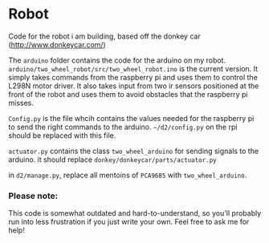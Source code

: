 # Robot
Code for the robot i am building, based off the donkey car   (http://www.donkeycar.com/)


The `arduino` folder contains the code for the arduino on my robot. `arduino/two_wheel_robot/src/two_wheel_robot.ino` is the current version. It simply takes commands
from the raspberry pi and uses them to control the L298N motor driver. It also takes input from two ir sensors positioned at the front of the robot and uses them to
avoid obstacles that the raspberry pi misses.

`Config.py` is the file whcih contains the values needed for the raspberry pi to send the right commands to the arduino. `~/d2/config.py` on the rpi should be 
replaced with this file.

`actuator.py` contains the class `two_wheel_arduino` for sending signals to the arduino. it should replace `donkey/donkeycar/parts/actuator.py`

in `d2/manage.py`, replace all mentoins of `PCA9685` with `two_wheel_arduino`.

### Please note:

This code is somewhat outdated and hard-to-understand, so you'll probably run into less frustration if you just write your own. Feel free to ask me for help!


